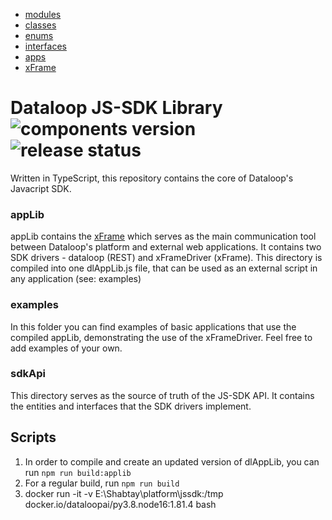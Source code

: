 
- [modules](./modules/index.md)
- [classes](./classes/index.md)
- [enums](./enums/index.md)
- [interfaces](./interfaces/index.md)
- [apps](./apps/index.md)
- [xFrame](./xFrame/index.md)

# Dataloop JS-SDK Library ![components version](https://img.shields.io/npm/v/@dataloop-ai/jssdk?label=Latest%20SDK%20Version) ![release status](https://img.shields.io/badge/Relese%20Status-Beta-yellowgreen)
Written in TypeScript, this repository contains the core of Dataloop's Javacript SDK.

### appLib
appLib contains the [xFrame](src/appLib/xFrame/readme.md) which serves as the main communication tool between Dataloop's platform and external web applications.
It contains two SDK drivers - dataloop (REST) and xFrameDriver (xFrame).
This directory is compiled into one dlAppLib.js file, that can be used as an external script in any application (see: examples)
### examples
In this folder you can find examples of basic applications that use the compiled appLib, demonstrating the use of the xFrameDriver. Feel free to add examples of your own.

### sdkApi
This directory serves as the source of truth of the JS-SDK API. It contains the entities and interfaces that the SDK drivers implement.

## Scripts
1. In order to compile and create an updated version of dlAppLib, you can run
```npm run build:applib```
2. For a regular build, run ```npm run build```
3. docker run -it  -v E:\Shabtay\platform\jssdk:/tmp docker.io/dataloopai/py3.8.node16:1.81.4 bash
